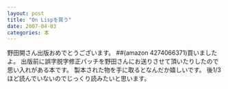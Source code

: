 ```yaml
---
layout: post
title: "On Lispを買う"
date: 2007-04-03
categories: 本
---
```

野田開さん出版おめでとうございます。
##(amazon 4274066371)買いましたよ。
出版前に誤字脱字修正パッチを野田さんにお送りさせて頂いたりしたので思い入れがある本です。
製本された物を手に取るとなんだか嬉しいです。
後1/3ほど読んでいないのでじっくり読みたいと思います。
